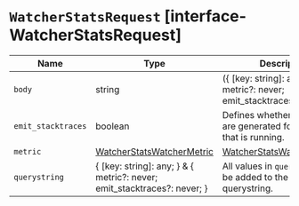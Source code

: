 # `WatcherStatsRequest` [interface-WatcherStatsRequest]

| Name | Type | Description |
| - | - | - |
| `body` | string | ({ [key: string]: any; } & { metric?: never; emit_stacktraces?: never; }) | All values in `body` will be added to the request body. |
| `emit_stacktraces` | boolean | Defines whether stack traces are generated for each watch that is running. |
| `metric` | [WatcherStatsWatcherMetric](./WatcherStatsWatcherMetric.md) | [WatcherStatsWatcherMetric](./WatcherStatsWatcherMetric.md)[] | Defines which additional metrics are included in the response. |
| `querystring` | { [key: string]: any; } & { metric?: never; emit_stacktraces?: never; } | All values in `querystring` will be added to the request querystring. |
